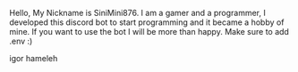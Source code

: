 Hello, My Nickname is SiniMini876. I am a gamer and a programmer, I developed this discord bot to start programming and it became a hobby of mine. If you want to use the bot I will be more than happy. Make sure to add .env :)

igor hameleh